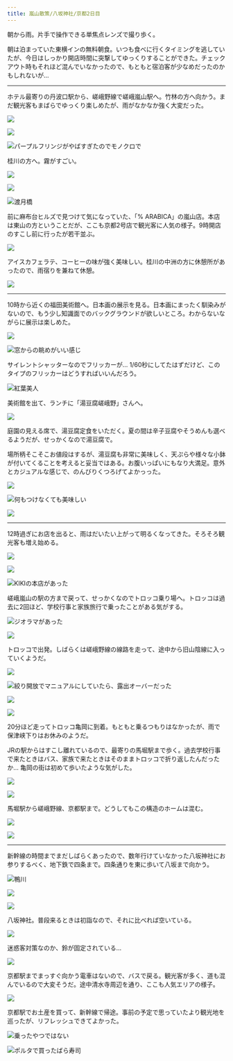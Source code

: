 ```yaml
---
title: 嵐山散策/八坂神社/京都2日目
---
```


朝から雨。片手で操作できる単焦点レンズで撮り歩く。

朝は泊まっていた東横インの無料朝食。いつも食べに行くタイミングを逃していたが、今日はしっかり開店時間に突撃してゆっくりすることができた。チェックアウト時もそれほど混んでいなかったので、もともと宿泊客が少なめだったのかもしれないが...

---

ホテル最寄りの丹波口駅から、嵯峨野線で嵯峨嵐山駅へ。竹林の方へ向かう。まだ観光客もまばらでゆっくり楽しめたが、雨がなかなか強く大変だった。

![](https://photos.old.apkas.net/medium/202406/20240630-081241.webp)

![](https://photos.old.apkas.net/medium/202406/20240630-081555.webp)

![パープルフリンジがやばすぎたのでモノクロで](https://photos.old.apkas.net/medium/202406/20240630-081601.webp)

桂川の方へ。霧がすごい。

![](https://photos.old.apkas.net/medium/202406/20240630-083751.webp)

![](https://photos.old.apkas.net/medium/202406/20240630-084026.webp)

![渡月橋](https://photos.old.apkas.net/medium/202406/20240630-084803.webp)

前に麻布台ヒルズで見つけて気になっていた、「% ARABICA」の嵐山店。本店は東山の方ということだが、ここも京都2号店で観光客に人気の様子。9時開店のすこし前に行ったが若干並ぶ。

![](https://photos.old.apkas.net/medium/202406/20240630-085725.webp)

アイスカフェラテ、コーヒーの味が強く美味しい。桂川の中洲の方に休憩所があったので、雨宿りを兼ねて休憩。

![](https://photos.old.apkas.net/medium/202406/20240630-092110.webp)

---

10時から近くの福田美術館へ。日本画の展示を見る。日本画にまったく馴染みがないので、もう少し知識面でのバックグラウンドが欲しいところ。わからないながらに展示は楽しめた。

![](https://photos.old.apkas.net/medium/202406/20240630-095758.webp)

![窓からの眺めがいい感じ](https://photos.old.apkas.net/medium/202406/20240630-101800.webp)

サイレントシャッターなのでフリッカーが... 1/60秒にしてたはずだけど、このタイプのフリッカーはどうすればいいんだろう。

![紅葉美人](https://photos.old.apkas.net/medium/202406/20240630-104743.webp)

美術館を出て、ランチに「湯豆腐嵯峨野」さんへ。

![](https://photos.old.apkas.net/medium/202406/20240630-105508.webp)

庭園の見える席で、湯豆腐定食をいただく。夏の間は辛子豆腐やそうめんも選べるようだが、せっかくなので湯豆腐で。

場所柄そこそこお値段はするが、湯豆腐も非常に美味しく、天ぷらや様々な小鉢が付いてくることを考えると妥当ではある。お腹いっぱいにもなり大満足。意外とカジュアルな感じで、のんびりくつろげてよかっった。

![](https://photos.old.apkas.net/medium/202406/20240630-110656.webp)

![何もつけなくても美味しい](https://photos.old.apkas.net/medium/202406/20240630-111314.webp)

![](https://photos.old.apkas.net/medium/202406/20240630-112551.webp)

---

12時過ぎにお店を出ると、雨はだいたい上がって明るくなってきた。そろそろ観光客も増え始める。

![](https://photos.old.apkas.net/medium/202406/20240630-122053.webp)

![](https://photos.old.apkas.net/medium/202406/20240630-122231.webp)

![KIKIの本店があった](https://photos.old.apkas.net/medium/202406/20240630-123318.webp)

嵯峨嵐山の駅の方まで戻って、せっかくなのでトロッコ乗り場へ。トロッコは過去に2回ほど、学校行事と家族旅行で乗ったことがある気がする。

![ジオラマがあった](https://photos.old.apkas.net/medium/202406/20240630-124724.webp)

![](https://photos.old.apkas.net/medium/202406/20240630-125815.webp)

トロッコで出発。しばらくは嵯峨野線の線路を走って、途中から旧山陰線に入っていくようだ。

![](https://photos.old.apkas.net/medium/202406/20240630-131305.webp)

![絞り開放でマニュアルにしていたら、露出オーバーだった](https://photos.old.apkas.net/medium/202406/20240630-132339.webp)

![](https://photos.old.apkas.net/medium/202406/20240630-132535.webp)

![](https://photos.old.apkas.net/medium/202406/20240630-132742.webp)

20分ほど走ってトロッコ亀岡に到着。もともと乗るつもりはなかったが、雨で保津峡下りはお休みのようだ。

JRの駅からはすこし離れているので、最寄りの馬堀駅まで歩く。過去学校行事で来たときはバス、家族で来たときはそのままトロッコで折り返したんだったか... 亀岡の街は初めて歩いたような気がした。

![](https://photos.old.apkas.net/medium/202406/20240630-133051.webp)

![](https://photos.old.apkas.net/medium/202406/20240630-133507.webp)

馬堀駅から嵯峨野線、京都駅まで。どうしてもこの構造のホームは混む。

![](https://photos.old.apkas.net/medium/202406/20240630-143847.webp)

![](https://photos.old.apkas.net/medium/202406/20240630-144139.webp)

---

新幹線の時間までまだしばらくあったので、数年行けていなかった八坂神社にお参りするべく、地下鉄で四条まで。四条通りを東に歩いて八坂まで向かう。

![鴨川](https://photos.old.apkas.net/medium/202406/20240630-152648.webp)

![](https://photos.old.apkas.net/medium/202406/20240630-152829.webp)

![](https://photos.old.apkas.net/medium/202406/20240630-153441.webp)

八坂神社。普段来るときは初詣なので、それに比べれば空いている。

![](https://photos.old.apkas.net/medium/202406/20240630-153956.webp)

迷惑客対策なのか、鈴が固定されている...

![](https://photos.old.apkas.net/medium/202406/20240630-154346.webp)

京都駅までまっすぐ向かう電車はないので、バスで戻る。観光客が多く、道も混んでいるので大変そうだ。途中清水寺周辺を通り、ここも人気エリアの様子。

![](https://photos.old.apkas.net/medium/202406/20240630-155856.webp)

京都駅でお土産を買って、新幹線で帰途。事前の予定で思っていたより観光地を巡ったが、リフレッシュできてよかった。

![乗ったやつではない](https://photos.old.apkas.net/medium/202406/20240630-172048.webp)

![ポルタで買ったばら寿司](https://photos.old.apkas.net/medium/202406/20240630-174934.webp)
